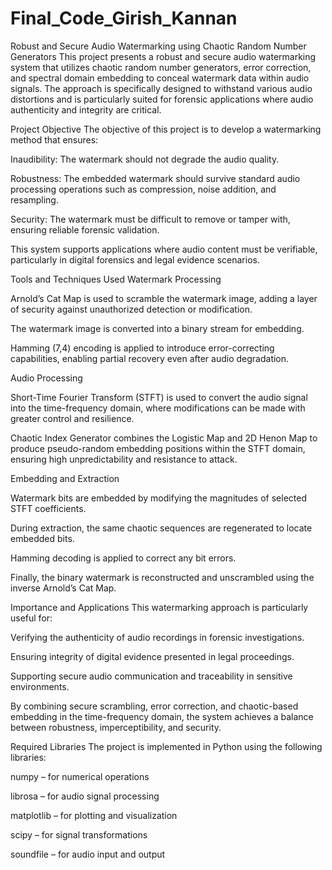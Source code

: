 # Final_Code_Girish_Kannan


Robust and Secure Audio Watermarking using Chaotic Random Number Generators
This project presents a robust and secure audio watermarking system that utilizes chaotic random number generators, error correction, and spectral domain embedding to conceal watermark data within audio signals. The approach is specifically designed to withstand various audio distortions and is particularly suited for forensic applications where audio authenticity and integrity are critical.

Project Objective
The objective of this project is to develop a watermarking method that ensures:

Inaudibility: The watermark should not degrade the audio quality.

Robustness: The embedded watermark should survive standard audio processing operations such as compression, noise addition, and resampling.

Security: The watermark must be difficult to remove or tamper with, ensuring reliable forensic validation.

This system supports applications where audio content must be verifiable, particularly in digital forensics and legal evidence scenarios.

Tools and Techniques Used
Watermark Processing

Arnold’s Cat Map is used to scramble the watermark image, adding a layer of security against unauthorized detection or modification.

The watermark image is converted into a binary stream for embedding.

Hamming (7,4) encoding is applied to introduce error-correcting capabilities, enabling partial recovery even after audio degradation.

Audio Processing

Short-Time Fourier Transform (STFT) is used to convert the audio signal into the time-frequency domain, where modifications can be made with greater control and resilience.

Chaotic Index Generator combines the Logistic Map and 2D Henon Map to produce pseudo-random embedding positions within the STFT domain, ensuring high unpredictability and resistance to attack.

Embedding and Extraction

Watermark bits are embedded by modifying the magnitudes of selected STFT coefficients.

During extraction, the same chaotic sequences are regenerated to locate embedded bits.

Hamming decoding is applied to correct any bit errors.

Finally, the binary watermark is reconstructed and unscrambled using the inverse Arnold’s Cat Map.

Importance and Applications
This watermarking approach is particularly useful for:

Verifying the authenticity of audio recordings in forensic investigations.

Ensuring integrity of digital evidence presented in legal proceedings.

Supporting secure audio communication and traceability in sensitive environments.

By combining secure scrambling, error correction, and chaotic-based embedding in the time-frequency domain, the system achieves a balance between robustness, imperceptibility, and security.

Required Libraries
The project is implemented in Python using the following libraries:

numpy – for numerical operations

librosa – for audio signal processing

matplotlib – for plotting and visualization

scipy – for signal transformations

soundfile – for audio input and output

